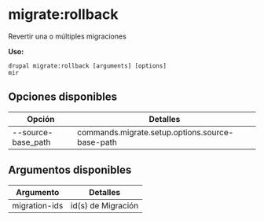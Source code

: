 # migrate:rollback
Revertir una o múltiples migraciones

**Uso:**
```
drupal migrate:rollback [arguments] [options]
mir
```

## Opciones disponibles
Opción | Detalles
-------|-------------
--source-base_path | commands.migrate.setup.options.source-base-path

## Argumentos disponibles
Argumento | Detalles
---------|-------------
migration-ids | id(s) de Migración
